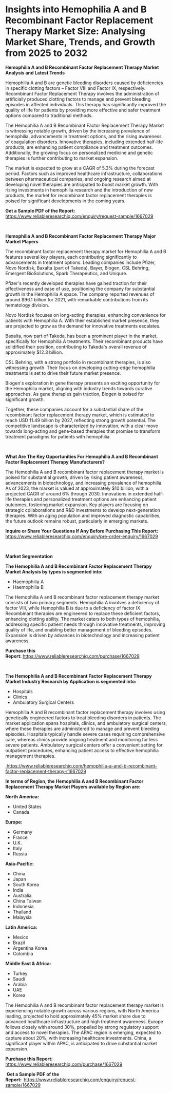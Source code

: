<p><h1>Insights into Hemophilia A and B Recombinant Factor Replacement Therapy Market Size: Analysing Market Share, Trends, and Growth from 2025 to 2032</h1></p><p><strong>Hemophilia A and B Recombinant Factor Replacement Therapy Market Analysis and Latest Trends</strong></p>
<p><p>Hemophilia A and B are genetic bleeding disorders caused by deficiencies in specific clotting factors – Factor VIII and Factor IX, respectively. Recombinant Factor Replacement Therapy involves the administration of artificially produced clotting factors to manage and prevent bleeding episodes in affected individuals. This therapy has significantly improved the quality of life for patients by providing more effective and safer treatment options compared to traditional methods.</p><p>The Hemophilia A and B Recombinant Factor Replacement Therapy Market is witnessing notable growth, driven by the increasing prevalence of hemophilia, advancements in treatment options, and the rising awareness of coagulation disorders. Innovative therapies, including extended half-life products, are enhancing patient compliance and treatment outcomes. Additionally, the growing focus on personalized medicine and genetic therapies is further contributing to market expansion.</p><p>The market is expected to grow at a CAGR of 5.3% during the forecast period. Factors such as improved healthcare infrastructure, collaborations between pharmaceutical companies, and ongoing research aimed at developing novel therapies are anticipated to boost market growth. With rising investments in hemophilia research and the introduction of new products, the market for recombinant factor replacement therapies is poised for significant developments in the coming years.</p></p>
<p><strong>Get a Sample PDF of the Report:&nbsp;</strong> <a href="https://www.reliableresearchiq.com/enquiry/request-sample/1667029?utm_campaign=1123&utm_medium=2&utm_source=Github&utm_content=ia&utm_term=18042025&utm_id=hemophilia-a-and-b-recombinant-factor-replacement-therapy">https://www.reliableresearchiq.com/enquiry/request-sample/1667029</a></p>
<p>&nbsp;</p>
<p><strong>Hemophilia A and B Recombinant Factor Replacement Therapy Major Market Players</strong></p>
<p><p>The recombinant factor replacement therapy market for Hemophilia A and B features several key players, each contributing significantly to advancements in treatment options. Leading companies include Pfizer, Novo Nordisk, Baxalta (part of Takeda), Bayer, Biogen, CSL Behring, Emergent BioSolutions, Spark Therapeutics, and Uniqure.</p><p>Pfizer's recently developed therapies have gained traction for their effectiveness and ease of use, positioning the company for substantial growth in the Hemophilia A space. The company reported revenues of around $96.1 billion for 2021, with remarkable contributions from its hematology division.</p><p>Novo Nordisk focuses on long-acting therapies, enhancing convenience for patients with Hemophilia A. With their established market presence, they are projected to grow as the demand for innovative treatments escalates.</p><p>Baxalta, now part of Takeda, has been a prominent player in the market, specifically for Hemophilia A treatments. Their recombinant products have solidified their position, contributing to Takeda's overall revenue of approximately $12.3 billion.</p><p>CSL Behring, with a strong portfolio in recombinant therapies, is also witnessing growth. Their focus on developing cutting-edge hemophilia treatments is set to drive their future market presence.</p><p>Biogen's exploration in gene therapy presents an exciting opportunity for the Hemophilia market, aligning with industry trends towards curative approaches. As gene therapies gain traction, Biogen is poised for significant growth.</p><p>Together, these companies account for a substantial share of the recombinant factor replacement therapy market, which is estimated to reach USD 11.49 billion by 2027, reflecting strong growth potential. The competitive landscape is characterized by innovation, with a clear move towards long-acting and gene-based therapies that promise to transform treatment paradigms for patients with hemophilia.</p></p>
<p>&nbsp;</p>
<p><strong>What Are The Key Opportunities For Hemophilia A and B Recombinant Factor Replacement Therapy Manufacturers?</strong></p>
<p><p>The Hemophilia A and B recombinant factor replacement therapy market is poised for substantial growth, driven by rising patient awareness, advancements in biotechnology, and increasing prevalence of hemophilia. As of 2023, the market is valued at approximately $10 billion, with a projected CAGR of around 6% through 2030. Innovations in extended half-life therapies and personalized treatment options are enhancing patient outcomes, fostering market expansion. Key players are focusing on strategic collaborations and R&D investments to develop next-generation therapies. With an aging population and improved diagnostic capabilities, the future outlook remains robust, particularly in emerging markets.</p></p>
<p><strong>Inquire or Share Your Questions If Any Before Purchasing This Report:</strong> <a href="https://www.reliableresearchiq.com/enquiry/pre-order-enquiry/1667029?utm_campaign=1123&utm_medium=2&utm_source=Github&utm_content=ia&utm_term=18042025&utm_id=hemophilia-a-and-b-recombinant-factor-replacement-therapy">https://www.reliableresearchiq.com/enquiry/pre-order-enquiry/1667029</a></p>
<p>&nbsp;</p>
<p><strong>Market Segmentation</strong></p>
<p><strong>The Hemophilia A and B Recombinant Factor Replacement Therapy Market Analysis by types is segmented into:</strong></p>
<p><ul><li>Haemophilia A</li><li>Haemophilia B</li></ul></p>
<p><p>The Hemophilia A and B recombinant factor replacement therapy market consists of two primary segments. Hemophilia A involves a deficiency of factor VIII, while Hemophilia B is due to a deficiency of factor IX. Recombinant therapies are engineered to replace these deficient factors, enhancing clotting ability. The market caters to both types of hemophilia, addressing specific patient needs through innovative treatments, improving quality of life, and enabling better management of bleeding episodes. Expansion is driven by advances in biotechnology and increasing patient awareness.</p></p>
<p><strong>Purchase this Report:&nbsp;</strong><a href="https://www.reliableresearchiq.com/purchase/1667029?utm_campaign=1123&utm_medium=2&utm_source=Github&utm_content=ia&utm_term=18042025&utm_id=hemophilia-a-and-b-recombinant-factor-replacement-therapy">https://www.reliableresearchiq.com/purchase/1667029</a></p>
<p>&nbsp;</p>
<p><strong>The Hemophilia A and B Recombinant Factor Replacement Therapy Market Industry Research by Application is segmented into:</strong></p>
<p><ul><li>Hospitals</li><li>Clinics</li><li>Ambulatory Surgical Centers</li></ul></p>
<p><p>Hemophilia A and B recombinant factor replacement therapy involves using genetically engineered factors to treat bleeding disorders in patients. The market application spans hospitals, clinics, and ambulatory surgical centers, where these therapies are administered to manage and prevent bleeding episodes. Hospitals typically handle severe cases requiring comprehensive care, whereas clinics provide ongoing treatment and monitoring for less severe patients. Ambulatory surgical centers offer a convenient setting for outpatient procedures, enhancing patient access to effective hemophilia management therapies.</p></p>
<p><a href="https://www.reliableresearchiq.com/hemophilia-a-and-b-recombinant-factor-replacement-therapy-r1667029?utm_campaign=1123&utm_medium=2&utm_source=Github&utm_content=ia&utm_term=18042025&utm_id=hemophilia-a-and-b-recombinant-factor-replacement-therapy">&nbsp;https://www.reliableresearchiq.com/hemophilia-a-and-b-recombinant-factor-replacement-therapy-r1667029</a></p>
<p><strong>In terms of Region, the Hemophilia A and B Recombinant Factor Replacement Therapy Market Players available by Region are:</strong></p>
<p>
    <p> <strong> North America: </strong>
        <ul>
            <li>United States</li>
            <li>Canada</li>
        </ul>
        </p> 
    <p> <strong> Europe: </strong>
        <ul>
            <li>Germany</li>
            <li>France</li>
            <li>U.K.</li>
            <li>Italy</li>
            <li>Russia</li>
        </ul>
        </p> 
    <p> <strong> Asia-Pacific: </strong>
        <ul>
            <li>China</li>
            <li>Japan</li>
            <li>South Korea</li>
            <li>India</li>
            <li>Australia</li>
            <li>China Taiwan</li>
            <li>Indonesia</li>
            <li>Thailand</li>
            <li>Malaysia</li>
        </ul>
        </p> 
    <p> <strong> Latin America: </strong>
        <ul>
            <li>Mexico</li>
            <li>Brazil</li>
            <li>Argentina Korea</li>
            <li>Colombia</li>
        </ul>
        </p> 
    <p> <strong> Middle East & Africa: </strong>
        <ul>
            <li>Turkey</li>
            <li>Saudi</li>
            <li>Arabia</li>
            <li>UAE</li>
            <li>Korea</li>
        </ul>
    </p>
    </p>
<p><p>The Hemophilia A and B recombinant factor replacement therapy market is experiencing notable growth across various regions, with North America leading, projected to hold approximately 45% market share due to advanced healthcare infrastructure and high treatment awareness. Europe follows closely with around 30%, propelled by strong regulatory support and access to novel therapies. The APAC region is emerging, expected to capture about 20%, with increasing healthcare investments. China, a significant player within APAC, is anticipated to drive substantial market expansion.</p></p>
<p><strong>Purchase this Report: </strong><a href="https://www.reliableresearchiq.com/purchase/1667029?utm_campaign=1123&utm_medium=2&utm_source=Github&utm_content=ia&utm_term=18042025&utm_id=hemophilia-a-and-b-recombinant-factor-replacement-therapy">https://www.reliableresearchiq.com/purchase/1667029</a></p>
<p>&nbsp;<strong>Get a Sample PDF of the Report:&nbsp;&nbsp;</strong><a href="https://www.reliableresearchiq.com/enquiry/request-sample/1667029?utm_campaign=1123&utm_medium=2&utm_source=Github&utm_content=ia&utm_term=18042025&utm_id=hemophilia-a-and-b-recombinant-factor-replacement-therapy">https://www.reliableresearchiq.com/enquiry/request-sample/1667029</a></p>
<p><strong></strong></p>
<p><p></p><p></p><p></p></p>